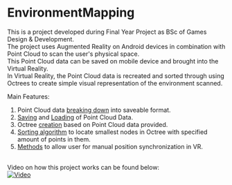 # EnvironmentMapping
This is a project developed during Final Year Project as BSc of Games Design & Development.<br/>
The project uses Augmented Reality on Android devices in combination with Point Cloud to scan the user's physical space.<br/>
This Point Cloud data can be saved on mobile device and brought into the Virtual Reality.<br/>
In Virtual Reality, the Point Cloud data is recreated and sorted through using Octrees to create simple visual representation of the environment scanned.<br/>

Main Features:
1. Point Cloud data [breaking down](https://github.com/DatPinkGuy/EnvironmentMapping/blob/b03e03e38c31d151c0defbd20a924e929caded99/EnvironmentMappingARVR/Assets/Alex/Scripts/GetPointPos.cs#L108) into saveable format.
2. [Saving](https://github.com/DatPinkGuy/EnvironmentMapping/blob/b03e03e38c31d151c0defbd20a924e929caded99/EnvironmentMappingARVR/Assets/Alex/Scripts/SaveSystem.cs#L19) and [Loading](https://github.com/DatPinkGuy/EnvironmentMapping/blob/b03e03e38c31d151c0defbd20a924e929caded99/EnvironmentMappingARVR/Assets/Alex/Scripts/SaveSystem.cs#L78) of Point Cloud Data.
3. Octree [creation](https://github.com/DatPinkGuy/EnvironmentMapping/blob/b03e03e38c31d151c0defbd20a924e929caded99/EnvironmentMappingARVR/Assets/Alex/Scripts/MeshPointLoading.cs#L117) based on Point Cloud data provided.
4. [Sorting algorithm](https://github.com/DatPinkGuy/EnvironmentMapping/blob/b03e03e38c31d151c0defbd20a924e929caded99/EnvironmentMappingARVR/Assets/Alex/Scripts/MeshPointLoading.cs#L165) to locate smallest nodes in Octree with specified amount of points in them.
5. [Methods](https://github.com/DatPinkGuy/EnvironmentMapping/blob/b03e03e38c31d151c0defbd20a924e929caded99/EnvironmentMappingARVR/Assets/Alex/Scripts/SyncPosition.cs#L27) to allow user for manual position synchronization in VR.<br/><br/>


Video on how this project works can be found below:<br/>
[![Video](https://img.youtube.com/vi/IUi1OBRkUDs/0.jpg)](https://youtu.be/IUi1OBRkUDs)
